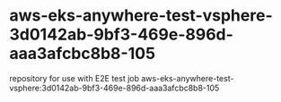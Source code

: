 # aws-eks-anywhere-test-vsphere-3d0142ab-9bf3-469e-896d-aaa3afcbc8b8-105
repository for use with E2E test job aws-eks-anywhere-test-vsphere:3d0142ab-9bf3-469e-896d-aaa3afcbc8b8-105
